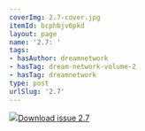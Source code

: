 ```yaml
---
coverImg: 2.7-cover.jpg
itemId: bcphbjv6pkd
layout: page
name: '2.7: '
tags:
- hasAuthor: dreamnetwork
- hasTag: dream-network-volume-2
- hasTag: dreamnetwork
type: post
urlSlug: '2.7'
---
```

<img class="card-img" src="../images/2.7-rect.jpg"/><a href="../files/pdfs/Volume_2/2.7-Dream-Craft-Volume-2-No-7.pdf" download="">Download issue 2.7</a>